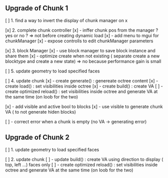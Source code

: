 ## Upgrade of Chunk 1
[ ] 1. find a way to invert the display of chunk manager on x 

[x] 2. complete chunk controller
[x] 	- inffer chunk pos from the manager ? yes or no ? => not before creating dynamic load
[x] 	- add menu to mgui for chunkManager
[x] 	- expose controlls to edit chunkManager parameters

[x] 3. block Manager
[x]	- use block manager to save block instance and share them
[x]	- optimize create when not existing ( separate create a new blocktype and create a new state) => no because performance gain is small

[ ] 5. update geometry to load specified faces 

[ ] 4. update chunk
[x] - create generate() : genereate octree content
[x] - create load()     : set visibilities inside octree
[x] - create build()    : create VA
[ ] - create optimized reload()     : set visibilities inside octree and generate VA at the same time (on loob for the two)

[x]	- add visible and active bool to blocks
[x]	- use visible to generate chunk VA ( to not generate hiden blocks)

[ ] - correct error when a chunk is empty (no VA -> generating error)

## Upgrade of Chunk 2
[ ] 1. update geometry to load specified faces 

[ ] 2. update chunk
[ ] - update build()    : create VA using direction to display ( top, left ...) faces only
[ ] - create optimized reload()     : set visibilities inside octree and generate VA at the same time (on loob for the two)
